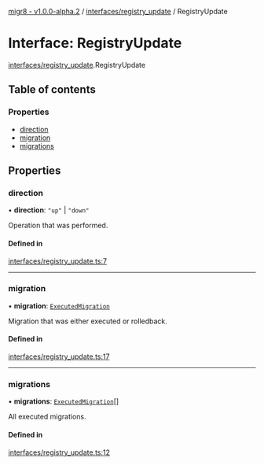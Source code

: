 [migr8 - v1.0.0-alpha.2](../README.md) / [interfaces/registry_update](../modules/interfaces_registry_update.md) / RegistryUpdate

# Interface: RegistryUpdate

[interfaces/registry_update](../modules/interfaces_registry_update.md).RegistryUpdate

## Table of contents

### Properties

- [direction](interfaces_registry_update.RegistryUpdate.md#direction)
- [migration](interfaces_registry_update.RegistryUpdate.md#migration)
- [migrations](interfaces_registry_update.RegistryUpdate.md#migrations)

## Properties

### direction

• **direction**: `"up"` \| `"down"`

Operation that was performed.

#### Defined in

[interfaces/registry_update.ts:7](https://github.com/prasadrajandran/migr8/blob/2cfde22/src/interfaces/registry_update.ts#L7)

---

### migration

• **migration**: [`ExecutedMigration`](interfaces_executed_migration.ExecutedMigration.md)

Migration that was either executed or rolledback.

#### Defined in

[interfaces/registry_update.ts:17](https://github.com/prasadrajandran/migr8/blob/2cfde22/src/interfaces/registry_update.ts#L17)

---

### migrations

• **migrations**: [`ExecutedMigration`](interfaces_executed_migration.ExecutedMigration.md)[]

All executed migrations.

#### Defined in

[interfaces/registry_update.ts:12](https://github.com/prasadrajandran/migr8/blob/2cfde22/src/interfaces/registry_update.ts#L12)

